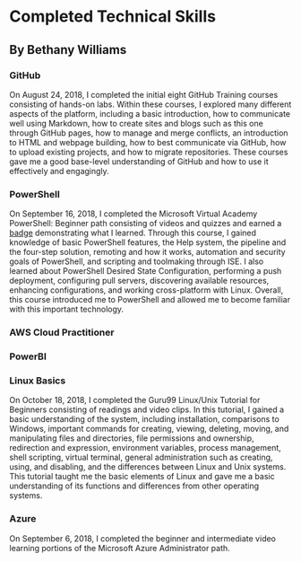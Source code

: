 # Completed Technical Skills
## By Bethany Williams

### GitHub
On August 24, 2018, I completed the initial eight GitHub Training courses consisting of hands-on labs. Within these courses, I explored many different aspects of the platform, including a basic introduction, how to communicate well using Markdown, how to create sites and blogs such as this one through GitHub pages, how to manage and merge conflicts, an introduction to HTML and webpage building, how to best communicate via GitHub, how to upload existing projects, and how to migrate repositories. These courses gave me a good base-level understanding of GitHub and how to use it effectively and engagingly. 

### PowerShell
On September 16, 2018, I completed the Microsoft Virtual Academy PowerShell: Beginner path consisting of videos and quizzes and earned a [badge](https://mva.microsoft.com/RewardEvidence.aspx/?key=haaNjgCPWTj_pmyGijh6Zw2) demonstrating what I learned. Through this course, I gained knowledge of basic PowerShell features, the Help system, the pipeline and the four-step solution, remoting and how it works, automation and security goals of PowerShell, and scripting and toolmaking through ISE. I also learned about PowerShell Desired State Configuration, performing a push deployment, configuring pull servers, discovering available resources, enhancing configurations, and working cross-platform with Linux. Overall, this course introduced me to PowerShell and allowed me to become familiar with this important technology. 

### AWS Cloud Practitioner

### PowerBI

### Linux Basics
On October 18, 2018, I completed the Guru99 Linux/Unix Tutorial for Beginners consisting of readings and video clips. In this tutorial, I gained a basic understanding of the system, including installation, comparisons to Windows, important commands for creating, viewing, deleting, moving, and manipulating files and directories, file permissions and ownership, redirection and expression, environment variables, process management, shell scripting, virtual terminal, general administration such as creating, using, and disabling, and the differences between Linux and Unix systems. This tutorial taught me the basic elements of Linux and gave me a basic understanding of its functions and differences from other operating systems. 

### Azure
On September 6, 2018, I completed the beginner and intermediate video learning portions of the Microsoft Azure Administrator path. 

